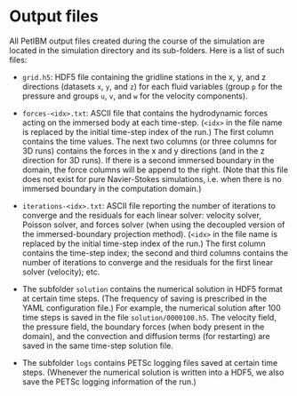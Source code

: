 # Output files

All PetIBM output files created during the course of the simulation are located in the simulation directory and its sub-folders. Here is a list of such files:

* `grid.h5`: HDF5 file containing the gridline stations in the x, y, and z directions (datasets `x`, `y`, and `z`) for each fluid variables (group `p` for the pressure and groups `u`, `v`, and `w` for the velocity components).

* `forces-<idx>.txt`: ASCII file that contains the hydrodynamic forces acting on the immersed body at each time-step. (`<idx>` in the file name is replaced by the initial time-step index of the run.) The first column contains the time values. The next two columns (or three columns for 3D runs) contains the forces in the x and y directions (and in the z direction for 3D runs). If there is a second immersed boundary in the domain, the force columns will be append to the right. (Note that this file does not exist for pure Navier-Stokes simulations, i.e. when there is no immersed boundary in the computation domain.)

* `iterations-<idx>.txt`: ASCII file reporting the number of iterations to converge and the residuals for each linear solver: velocity solver, Poisson solver, and forces solver (when using the decoupled version of the immersed-boundary projection method). (`<idx>` in the file name is replaced by the initial time-step index of the run.) The first column contains the time-step index; the second and third columns contains the number of iterations to converge and the residuals for the first linear solver (velocity); etc.

* The subfolder `solution` contains the numerical solution in HDF5 format at certain time steps. (The frequency of saving is prescribed in the YAML configuration file.) For example, the numerical solution after 100 time steps is saved in the file `solution/0000100.h5`. The velocity field, the pressure field, the boundary forces (when body present in the domain), and the convection and diffusion terms (for restarting) are saved in the same time-step solution file.

* The subfolder `logs` contains PETSc logging files saved at certain time steps. (Whenever the numerical solution is written into a HDF5, we also save the PETSc logging information of the run.)
